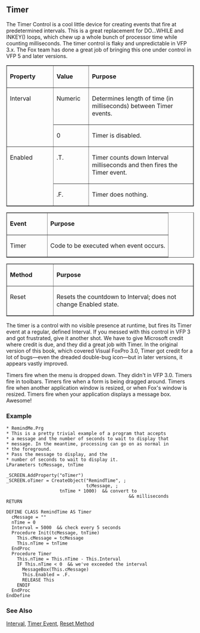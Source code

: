 ## Timer

The Timer Control is a cool little device for creating events that fire at predetermined intervals. This is a great replacement for DO...WHILE and INKEY() loops, which chew up a whole bunch of processor time while counting milliseconds. The timer control is flaky and unpredictable in VFP 3.x. The Fox team has done a great job of bringing this one under control in VFP 5 and later versions.

<table border cellspacing=0 cellpadding=0 width=100%>
<tr>
  <td width=25% valign=top>
  <p><b>Property</b></p>
  </td>
  <td width=14% valign=top>
  <p><b>Value</b></p>
  </td>
  <td width=61% valign=top>
  <p><b>Purpose</b></p>
  </td>
 </tr>
<tr>
  <td width=25% rowspan=2 valign=top>
  <p>Interval</p>
  </td>
  <td width=14% valign=top>
  <p>Numeric</p>
  </td>
  <td width=61% valign=top>
  <p>Determines length of time (in milliseconds) between Timer events.</p>
  </td>
 </tr>
<tr>
  <td width=19% valign=top>
  <p>0</p>
  </td>
  <td width=81% valign=top>
  <p>Timer is disabled.</p>
  </td>
 </tr>
<tr>
  <td width=25% rowspan=2 valign=top>
  <p>Enabled</p>
  </td>
  <td width=14% valign=top>
  <p>.T.</p>
  </td>
  <td width=61% valign=top>
  <p>Timer counts down Interval milliseconds and then fires the Timer event.</p>
  </td>
 </tr>
<tr>
  <td width=19% valign=top>
  <p>.F.</p>
  </td>
  <td width=81% valign=top>
  <p>Timer does nothing.</p>
  </td>
 </tr>
</table>

<table border cellspacing=0 cellpadding=0 width=100%>
<tr>
  <td width=25% valign=top>
  <p><b>Event</b></p>
  </td>
  <td width=75% valign=top>
  <p><b>Purpose</b></p>
  </td>
 </tr>
<tr>
  <td width=25% valign=top>
  <p>Timer</p>
  </td>
  <td width=75% valign=top>
  <p>Code to be executed when event occurs.</p>
  </td>
 </tr>
</table>

<table border cellspacing=0 cellpadding=0 width=100%>
<tr>
  <td width=25% valign=top>
  <p><b>Method</b></p>
  </td>
  <td width=75% valign=top>
  <p><b>Purpose</b></p>
  </td>
 </tr>
<tr>
  <td width=25% valign=top>
  <p>Reset</p>
  </td>
  <td width=75% valign=top>
  <p>Resets the countdown to Interval; does not change Enabled state.</p>
  </td>
 </tr>
</table>

The timer is a control with no visible presence at runtime, but fires its Timer event at a regular, defined Interval. If you messed with this control in VFP 3 and got frustrated, give it another shot. We have to give Microsoft credit where credit is due, and they did a great job with Timer. In the original version of this book, which covered Visual FoxPro 3.0, Timer got credit for a lot of bugs&mdash;even the dreaded double-bug icon&mdash;but in later versions, it appears vastly improved.

Timers fire when the menu is dropped down. They didn't in VFP 3.0. Timers fire in toolbars. Timers fire when a form is being dragged around. Timers fire when another application window is resized, or when Fox's window is resized. Timers fire when your application displays a message box. Awesome!

### Example

```foxpro
* RemindMe.Prg
* This is a pretty trivial example of a program that accepts
* a message and the number of seconds to wait to display that
* message. In the meantime, processing can go on as normal in
* the foreground.
* Pass the message to display, and the
* number of seconds to wait to display it.
LParameters tcMessage, tnTime

_SCREEN.AddProperty("oTimer")
_SCREEN.oTimer = CreateObject("RemindTime", ;
                              tcMessage, ;
                    tnTime * 1000)  && convert to
                                              && milliseconds
RETURN

DEFINE CLASS RemindTime AS Timer
  cMessage = ""
  nTime = 0
  Interval = 5000  && check every 5 seconds
  Procedure Init(tcMessage, tnTime)
    This.cMessage = tcMessage
    This.nTime = tnTime
  EndProc
  Procedure Timer
    This.nTime = This.nTime - This.Interval
    IF This.nTime < 0  && we've exceeded the interval
      MessageBox(This.cMessage)
      This.Enabled = .F.
      RELEASE This
    ENDIF
  EndProc
EndDefine
```
### See Also

[Interval](s4g462.md), [Timer Event](s4g463.md), [Reset Method](s4g464.md)
